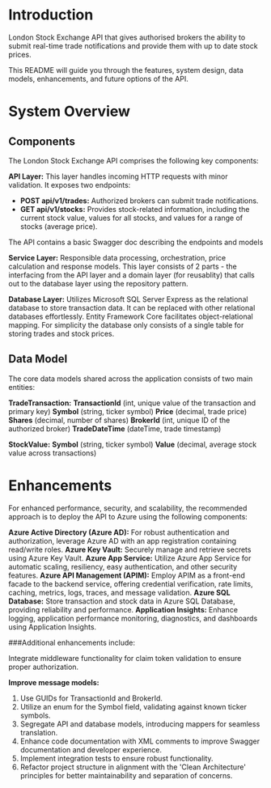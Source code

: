 # Introduction 
London Stock Exchange API that gives authorised brokers the ability to submit real-time trade notifications and provide them with up to date stock prices.

This README will guide you through the features, system design, data models, enhancements, and future options of the API.


# System Overview

## Components 
The London Stock Exchange API comprises the following key components:

**API Layer:** This layer handles incoming HTTP requests with minor validation. It exposes two endpoints:
- **POST api/v1/trades:** Authorized brokers can submit trade notifications.
- **GET api/v1/stocks:** Provides stock-related information, including the current stock value, values for all stocks, and values for a range of stocks (average price).

The API contains a basic Swagger doc describing the endpoints and models

**Service Layer:** Responsible data processing, orchestration, price calculation and response models. This layer consists of 2 parts - the interfacing from the API layer and a domain layer (for reusablity) that calls out to the database layer using the repository pattern. 

**Database Layer:** Utilizes Microsoft SQL Server Express as the relational database to store transaction data. It can be replaced with other relational databases effortlessly. Entity Framework Core facilitates object-relational mapping. For simplicity the database only consists of a single table for storing trades and stock prices. 

## Data Model
The core data models shared across the application consists of two main entities:

**TradeTransaction:**
**TransactionId** (int, unique value of the transaction and primary key)
**Symbol** (string, ticker symbol)
**Price** (decimal, trade price)
**Shares** (decimal, number of shares)
**BrokerId** (int, unique ID of the authorized broker)
**TradeDateTime** (dateTime, trade timestamp)

**StockValue:**
**Symbol** (string, ticker symbol)
**Value** (decimal, average stock value across transactions)

# Enhancements
For enhanced performance, security, and scalability, the recommended approach is to deploy the API to Azure using the following components:

**Azure Active Directory (Azure AD):** For robust authentication and authorization, leverage Azure AD with an app registration containing read/write roles.
**Azure Key Vault:** Securely manage and retrieve secrets using Azure Key Vault.
**Azure App Service:** Utilize Azure App Service for automatic scaling, resiliency, easy authentication, and other security features.
**Azure API Management (APIM):** Employ APIM as a front-end facade to the backend service, offering credential verification, rate limits, caching, metrics, logs, traces, and message validation.
**Azure SQL Database:** Store transaction and stock data in Azure SQL Database, providing reliability and performance.
**Application Insights:** Enhance logging, application performance monitoring, diagnostics, and dashboards using Application Insights.

###Additional enhancements include:

Integrate middleware functionality for claim token validation to ensure proper authorization.

**Improve message models:**
1. Use GUIDs for TransactionId and BrokerId.
2. Utilize an enum for the Symbol field, validating against known ticker symbols.
3. Segregate API and database models, introducing mappers for seamless translation.
4. Enhance code documentation with XML comments to improve Swagger documentation and developer experience.
5. Implement integration tests to ensure robust functionality.
6. Refactor project structure in alignment with the 'Clean Architecture' principles for better maintainability and separation of concerns.
